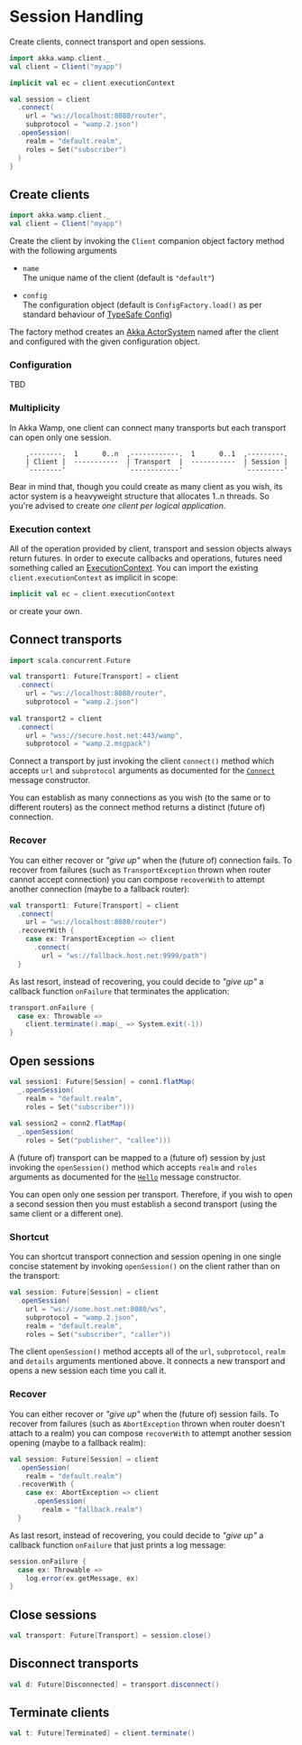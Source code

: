 # Session Handling
Create clients, connect transport and open sessions.

```scala
import akka.wamp.client._
val client = Client("myapp")

implicit val ec = client.executionContext

val session = client
  .connect(
    url = "ws://localhost:8080/router",
    subprotocol = "wamp.2.json")
  .openSession(
    realm = "default.realm",
    roles = Set("subscriber")
  )
}
```


## Create clients

```scala
import akka.wamp.client._
val client = Client("myapp")
```

Create the client by invoking the ``Client`` companion object factory method with the following arguments

 * ``name``  
   The unique name of the client (default is ``"default"``)
   
 * ``config``  
   The configuration object (default is ``ConfigFactory.load()`` as per standard behaviour of [TypeSafe Config](https://github.com/typesafehub/config#standard-behavior))

The factory method creates an [Akka ActorSystem](http://doc.akka.io/docs/akka/2.4.10/general/actor-systems.html) named after the client and configured with the given configuration object. 

 
### Configuration
TBD


### Multiplicity
In Akka Wamp, one client can connect many transports but each transport can open only one session.

```
    ,--------.  1      0..n  ,------------.  1      0..1  ,---------. 
    | Client |  -----------  | Transport  |  -----------  | Session | 
    `--------'               `------------'               `---------'
```

Bear in mind that, though you could create as many client as you wish, its actor system is a heavyweight structure that allocates 1..n threads. So you're advised to create _one client per logical application_.

 
 
### Execution context
All of the operation provided by client, transport and session objects always return futures. In order to execute callbacks and operations, futures need something called an [ExecutionContext](http://doc.akka.io/docs/akka/2.4.10/scala/futures.html). You can import the existing ``client.executionContext`` as implicit in scope:

```scala
implicit val ec = client.executionContext
```

or create your own.


## Connect transports

```scala
import scala.concurrent.Future

val transport1: Future[Transport] = client
  .connect(
    url = "ws://localhost:8080/router",
    subprotocol = "wamp.2.json")
    
val transport2 = client
  .connect(
    url = "wss://secure.host.net:443/wamp",
    subprotocol = "wamp.2.msgpack")    
```

Connect a transport by just invoking the client ``connect()`` method which accepts ``url`` and ``subprotocol`` arguments as documented for the [``Connect``](../../messages#Connect) message constructor. 

You can establish as many connections as you wish (to the same or to different routers) as the connect method returns a distinct (future of) connection.

### Recover
You can either recover or _"give up"_ when the (future of) connection fails. To recover from failures (such as ``TransportException`` thrown when router cannot accept connection) you can compose ``recoverWith`` to attempt another connection (maybe to a fallback router):

```scala
val transport1: Future[Transport] = client
  .connect(
    url = "ws://localhost:8080/router")
  .recoverWith { 
    case ex: TransportException => client
      .connect(
        url = "ws://fallback.host.net:9999/path")
  }
```

As last resort, instead of recovering, you could decide to _"give up"_ a callback function ``onFailure`` that terminates the application:

```scala
transport.onFailure {
  case ex: Throwable =>
    client.terminate().map(_ => System.exit(-1))
}
```

## Open sessions

```scala
val session1: Future[Session] = conn1.flatMap(
  _.openSession(
    realm = "default.realm",
    roles = Set("subscriber")))
    
val session2 = conn2.flatMap(
  _.openSession(
    roles = Set("publisher", "callee")))    
```

A (future of) transport can be mapped to a (future of) session by just invoking the ``openSession()`` method which accepts ``realm`` and ``roles`` arguments as documented for the [``Hello``](../../messages#Hello) message constructor. 

You can open only one session per transport. Therefore, if you wish to open a second session then you must establish a second transport (using the same client or a different one).


### Shortcut
You can shortcut transport connection and session opening in one single concise statement by invoking ``openSession()`` on the client rather than on the transport:

```scala
val session: Future[Session] = client
  .openSession(
    url = "ws://some.host.net:8080/ws",
    subprotocol = "wamp.2.json",
    realm = "default.realm",
    roles = Set("subscriber", "caller"))
```

The client ``openSession()`` method accepts all of the ``url``, ``subprotocol``, ``realm`` and ``details`` arguments mentioned above. It connects a new transport and opens a new session each time you call it.


### Recover
You can either recover or _"give up"_ when the (future of) session fails. To recover from failures (such as ``AbortException`` thrown when router doesn't attach to a realm) you can compose ``recoverWith`` to attempt another session opening (maybe to a fallback realm):

```scala
val session: Future[Session] = client
  .openSession(
    realm = "default.realm")
  .recoverWith { 
    case ex: AbortException => client
      .openSession(
        realm = "fallback.realm")
  }
```

As last resort, instead of recovering, you could decide to _"give up"_ a callback function ``onFailure`` that just prints a log message:

```scala
session.onFailure {
  case ex: Throwable => 
    log.error(ex.getMessage, ex)
}
```

## Close sessions
```scala
val transport: Future[Transport] = session.close()
```

## Disconnect transports
```scala
val d: Future[Disconnected] = transport.disconnect()
```

## Terminate clients
```scala
val t: Future[Terminated] = client.terminate()
```
